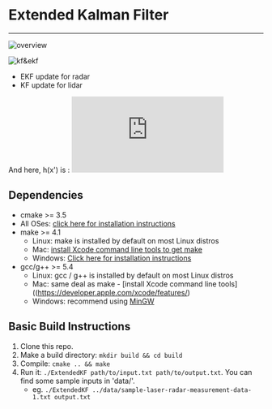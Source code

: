 # Extended Kalman Filter
---
![overview](https://s3.cn-north-1.amazonaws.com.cn/u-img/75c63dca-b21e-402e-8dc6-be8846c10b3a)

![kf&ekf](https://s3.cn-north-1.amazonaws.com.cn/u-img/2930f37d-5f4a-4dd4-9403-ada33da6df3a)
* EKF update for radar
* KF update for lidar

And here, h(x') is :
![latex](http://latex.codecogs.com/gif.latex?h%7B%28x%27%29%7D%20%3D%20%5Cbegin%7Bpmatrix%7D%20%5Csqrt%7B%7Bp%27_x%7D%5E%7B2%7D&plus;%7Bp%27_y%7D%5E%7B2%7D%7D%5C%5C%20%5Carctan%7B%5Cfrac%7Bp%27_y%7D%7Bp%27_x%7D%7D%5C%5C%20%5Cfrac%7B%7Bp%27_x%7D%7Bv%27_x%7D&plus;%7Bp%27_y%7D%7Bv%27_y%7D%7D%7B%5Csqrt%7B%7Bp%27_x%7D%5E%7B2%7D&plus;%7Bp%27_y%7D%5E%7B2%7D%7D%7D%20%5Cend%7Bpmatrix%7D)
## Dependencies

* cmake >= 3.5
 * All OSes: [click here for installation instructions](https://cmake.org/install/)
* make >= 4.1
  * Linux: make is installed by default on most Linux distros
  * Mac: [install Xcode command line tools to get make](https://developer.apple.com/xcode/features/)
  * Windows: [Click here for installation instructions](http://gnuwin32.sourceforge.net/packages/make.htm)
* gcc/g++ >= 5.4
  * Linux: gcc / g++ is installed by default on most Linux distros
  * Mac: same deal as make - [install Xcode command line tools]((https://developer.apple.com/xcode/features/)
  * Windows: recommend using [MinGW](http://www.mingw.org/)

## Basic Build Instructions

1. Clone this repo.
2. Make a build directory: `mkdir build && cd build`
3. Compile: `cmake .. && make`
4. Run it: `./ExtendedKF path/to/input.txt path/to/output.txt`. You can find
   some sample inputs in 'data/'.
    - eg. `./ExtendedKF ../data/sample-laser-radar-measurement-data-1.txt output.txt`






